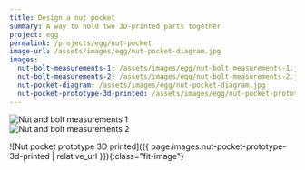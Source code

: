 ```yaml
---
title: Design a nut pocket
summary: A way to hold two 3D-printed parts together
project: egg
permalink: /projects/egg/nut-pocket
image-url: /assets/images/egg/nut-pocket-diagram.jpg
images:
  nut-bolt-measurements-1: /assets/images/egg/nut-bolt-measurements-1.jpg
  nut-bolt-measurements-2: /assets/images/egg/nut-bolt-measurements-2.jpg
  nut-pocket-diagram: /assets/images/egg/nut-pocket-diagram.jpg
  nut-pocket-prototype-3d-printed: /assets/images/egg/nut-pocket-prototype-3d-printed.jpg
---
```



<div class='column-container'>
  <div class="column">
    <img
      class="fit-image"
      alt="Nut and bolt measurements 1"
      src="{{ page.images.nut-bolt-measurements-1 | relative_url }}"
    />
  </div>
  <div class="column">
    <img
      class="fit-image"
      alt="Nut and bolt measurements 2"
      src="{{ page.images.nut-bolt-measurements-2 | relative_url }}"
    />
  </div>
</div>


![Nut pocket prototype 3D printed]({{ page.images.nut-pocket-prototype-3d-printed | relative_url }}){:class="fit-image"}
